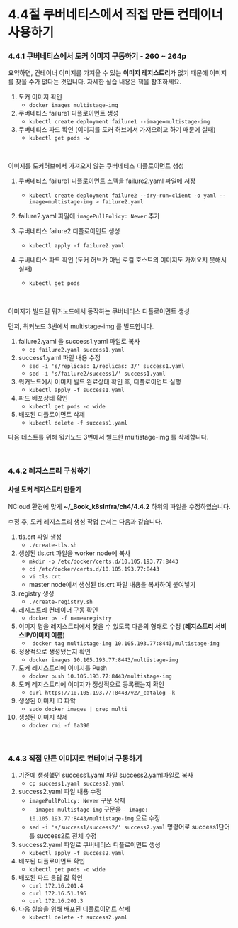 # 4.4절 쿠버네티스에서 직접 만든 컨테이너 사용하기

### 4.4.1 쿠버네티스에서 도커 이미지 구동하기 - 260 ~ 264p

요약하면, 컨테이너 이미지를 가져올 수 있는 **이미지 레지스트리**가 없기 때문에 이미지를 찾을 수가 없다는 것입니다. 자세한 실습 내용은 책을 참조하세요.

1. 도커 이미지 확인
   - `docker images multistage-img`
2. 쿠버네티스 failure1 디플로이먼트 생성
   - `kubectl create deployment failure1 --image=multistage-img`
3. 쿠버네티스 파드 확인 (이미지를 도커 허브에서 가져오려고 하기 때문에 실패)
   - `kubectl get pods -w`

<br>

이미지를 도커허브에서 가져오지 않는 쿠버네티스 디플로이먼트 생성

1. 쿠버네티스 failure1 디플로이먼트 스펙을 failure2.yaml 파일에 저장
   - `kubectl create deployment failure2 --dry-run=client -o yaml --image=multistage-img > failure2.yaml`

2. failure2.yaml 파일에 `imagePullPolicy: Never` 추가
3. 쿠버네티스 failure2 디플로이먼트 생성
   - `kubectl apply -f failure2.yaml`
4. 쿠버네티스 파드 확인 (도커 허브가 아닌 로컬 호스트의 이미지도 가져오지 못해서 실패)
   - `kubectl get pods`

<br>

이미지가 빌드된 워커노드에서 동작하는 쿠버네티스 디플로이먼트 생성

먼저, 워커노드 3번에서 multistage-img 를 빌드합니다.

1. failure2.yaml 을 success1.yaml 파일로 복사
   - `cp failure2.yaml success1.yaml`
2. success1.yaml 파일 내용 수정
   - `sed -i 's/replicas: 1/replicas: 3/' success1.yaml`
   - `sed -i 's/failure2/success1/' success1.yaml`
3. 워커노드에서 이미지 빌드 완료상태 확인 후, 디플로이먼트 실행
   - `kubectl apply -f success1.yaml`
4. 파드 배포상태 확인
   - `kubectl get pods -o wide`
5. 배포된 디플로이먼트 삭제
   - `kubectl delete -f success1.yaml`

다음 테스트를 위해 워커노드 3번에서 빌드한 multistage-img 를 삭제합니다.

<br>

### 4.4.2 레지스트리 구성하기

#### 사설 도커 레지스트리 만들기

NCloud 환경에 맞게 **~/_Book_k8sInfra/ch4/4.4.2** 하위의 파일을 수정하였습니다.

수정 후, 도커 레지스트리 생성 작업 순서는 다음과 같습니다.

1. tls.crt 파일 생성
   - `./create-tls.sh`
2. 생성된 tls.crt 파일을 worker node에 복사
   - `mkdir -p /etc/docker/certs.d/10.105.193.77:8443`
   - `cd /etc/docker/certs.d/10.105.193.77:8443`
   - `vi tls.crt`
   - master node에서 생성된 tls.crt 파일 내용을 복사하여 붙여넣기
3. registry 생성
   - `./create-registry.sh`
4. 레지스트리 컨테이너 구동 확인
   - `docker ps -f name=registry`
5. 이미지 명을 레지스트리에서 찾을 수 있도록 다음의 형태로 수정 (**레지스트리 서비스IP/이미지 이름**)
   - ` docker tag multistage-img 10.105.193.77:8443/multistage-img`
6. 정상적으로 생성됐는지 확인
   - `docker images 10.105.193.77:8443/multistage-img`
7. 도커 레지스트리에 이미지를 Push
   - `docker push 10.105.193.77:8443/multistage-img`
8. 도커 레지스트리에 이미지가 정상적으로 등록됐는지 확인
   - `curl https://10.105.193.77:8443/v2/_catalog -k`
9. 생성된 이미지 ID 파악
   - `sudo docker images | grep multi`
10. 생성된 이미지 삭제
    - `docker rmi -f 0a390`

<br>

### 4.4.3 직접 만든 이미지로 컨테이너 구동하기

1. 기존에 생성했던 success1.yaml 파일 success2.yaml파일로 복사
   - `cp success1.yaml success2.yaml`
2. success2.yaml 파일 내용 수정
   - `imagePullPolicy: Never` 구문 삭제
   - `- image: multistage-img` 구문을 `- image: 10.105.193.77:8443/multistage-img` 으로 수정
   - `sed -i 's/success1/success2/' success2.yaml` 명령어로 success1단어를 success2로 전체 수정
3. success2.yaml 파일로 쿠버네티스 디플로이먼트 생성
   - `kubectl apply -f success2.yaml`
4. 배포된 디플로이먼트 확인
   - `kubectl get pods -o wide`
5. 배포된 파드 응답 값 확인
   - `curl 172.16.201.4`
   - `curl 172.16.51.196`
   - `curl 172.16.201.3`
6. 다음 실습을 위해 배포된 디플로이먼트 삭제
   - `kubectl delete -f success2.yaml`


